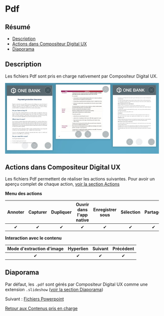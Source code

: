 # Pdf

## Résumé
* [Description](#description)
* [Actions dans Compositeur Digital UX](#actions-dans-compositeur-digital-ux)
* [Diaporama](#diaporama)

## Description

Les fichiers Pdf sont pris en charge nativement par Compositeur Digital UX.

![Pdf affiché dans Compositeur Digital UX](../../../en/img/content_pdf.JPG)

## Actions dans Compositeur Digital UX

Les fichiers Pdf permettent de réaliser les actions suivantes. Pour avoir un aperçu complet de chaque action, [voir la section Actions](actions.md)

**Menu des actions**

| Annoter   | Capturer  | Dupliquer | Ouvrir dans l'app native | Enregistrer sous | Sélection | Partager | Diapositives |
|:---------:|:---------:|:---------:|:------------------------:|:----------------:|:---------:|:--------:|:------------:|
| &#x2714;  | &#x2714;  | &#x2714;  | &#x2714;                 | &#x2714;         | &#x2714;  | &#x2714; | &#x2714;     | 

**Interaction avec le contenu**

| Mode d'extraction d'image | Hyperlien | Suivant | Précédent | 
|:-------------------------:|:---------:|:--------:|:--------:|
| &#x2714;                  | &#x2714;  | &#x2714; | &#x2714; |

## Diaporama

Par défaut, les `.pdf` sont gérés par Compositeur Digital UX comme une extension `.slideshow` ([voir la section Diaporama](slideshows.md))

Suivant : [Fichiers Powerpoint](powerpoint.md)

[Retour aux Contenus pris en charge](index.md)
